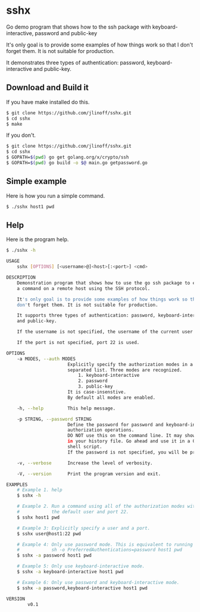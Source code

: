# sshx
Go demo program that shows how to the ssh package with keyboard-interactive, password and public-key

It's only goal is to provide some examples of how things work so that I
don't forget them. It is not suitable for production.

It demonstrates three types of authentication: password, keyboard-interactive
and public-key.

## Download and Build it

If you have make installed do this.
```bash
$ git clone https://github.com/jlinoff/sshx.git
$ cd sshx
$ make
```

If you don't.
```bash
$ git clone https://github.com/jlinoff/sshx.git
$ cd sshx
$ GOPATH=$(pwd) go get golang.org/x/crypto/ssh
$ GOPATH=$(pwd) go build -o $@ main.go getpassword.go
```

## Simple example
Here is how you run a simple command.
```bash
$ ./sshx host1 pwd
```

## Help
Here is the program help.
```bash
$ ./sshx -h

USAGE
    sshx [OPTIONS] [<username>@]<host>[:<port>] <cmd>

DESCRIPTION
    Demonstration program that shows how to use the go ssh package to execute
    a command on a remote host using the SSH protocol.

    It's only goal is to provide some examples of how things work so that I
    don't forget them. It is not suitable for production.

    It supports three types of authentication: password, keyboard-interactive
    and public-key.

    If the username is not specified, the username of the current user is used.

    If the port is not specified, port 22 is used.

OPTIONS
    -a MODES, --auth MODES
                       Explicitly specify the authorization modes in a comma
                       separated list. Three modes are recognized.
                           1. keyboard-interactive
                           2. password
                           3. public-key
                       It is case-insenstive.
                       By default all modes are enabled.

    -h, --help         This help message.

    -p STRING, --password STRING
                       Define the password for password and keyboard-interactive
                       authorization operations.
                       DO NOT use this on the command line. It may show up
                       in your history file. Go ahead and use it in a 0755
                       shell script.
                       If the password is not specified, you will be prompted.

    -v, --verbose      Increase the level of verbosity.

    -V, --version      Print the program version and exit.

EXAMPLES
    # Example 1. help
    $ sshx -h

    # Example 2. Run a command using all of the authorization modes with
    #            the default user and port 22.
    $ sshx host1 pwd

    # Example 3: Explicitly specify a user and a port.
    $ sshx user@host1:22 pwd

    # Example 4: Only use password mode. This is equivalent to running
    #            sh -o PreferredAuthentications=password host1 pwd
    $ sshx -a password host1 pwd

    # Example 5: Only use keyboard-interactive mode.
    $ sshx -a keyboard-interactive host1 pwd

    # Example 6: Only use password and keyboard-interactive mode.
    $ sshx -a password,keyboard-interactive host1 pwd

VERSION
        v0.1

```
